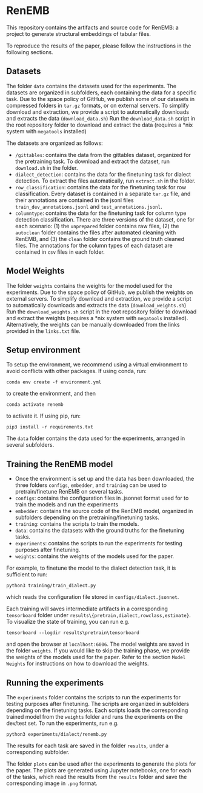 # RenEMB
This repository contains the artifacts and source code for RenEMB: a project to generate structural embeddings of tabular files.

To reproduce the results of the paper, please follow the instructions in the following sections.

## Datasets
The folder `data` contains the datasets used for the experiments. The datasets are organized in subfolders, each containing the data for a specific task. 
Due to the space policy of GitHub, we publish some of our datasets in compressed folders in ``tar.gz`` formats, or on external servers.
To simplify download and extraction, we provide a script to automatically downloads and extracts the data (``download_data.sh``)
Run the ``download_data.sh`` script in the root repository folder to download and extract the data (requires a *nix system with ``megatools`` installed)

The datasets are organized as follows:
- `/gittables`: contains the data from the gittables dataset, organized for the pretraining task. To download and extract the dataset, run `download.sh` in the folder.
- `dialect_detection`: contains the data for the finetuning task for dialect detection. To extract the files automatically, run `extract.sh` in the folder.
- `row_classification`: contains the data for the finetuning task for row classification. Every dataset is contained in a separate ``tar.gz`` file, and their annotations are contained in the jsonl files `train_dev_annotations.jsonl` and `test_annotations.jsonl`.
- `columntype`: contains the data for the finetuning task for column type detection classification. There are three versions of the dataset, one for each scenario: (1) the `unprepared` folder contains raw files, (2) the `autoclean` folder contains the files after automated cleaning with RenEMB, and (3) the `clean` folder contains the ground truth cleaned files. The annotations for the column types of each dataset are contained in `csv` files in each folder.
 
## Model Weights
The folder `weights` contains the weights for the model used for the experiments. 
Due to the space policy of GitHub, we publish the weights on external servers.
To simplify download and extraction, we provide a script to automatically downloads and extracts the data (``download_weights.sh``)
Run the ``download_weights.sh`` script in the root repository folder to download and extract the weights (requires a *nix system with ``megatools`` installed).
Alternatively, the weights can be manually downloaded from the links provided in the `links.txt` file.


## Setup environment
To setup the environment, we recommend using a virtual environment to avoid conflicts with other packages.
If using conda, run:

```conda env create -f environment.yml``` 

to create the environment, and then 

```conda activate renemb``` 

to activate it.
If using pip, run:

 `pip3 install -r requirements.txt`

The `data` folder contains the data used for the experiments, arranged in several subfolders. 


## Training the RenEMB model

 - Once the environment is set up and the data has been downloaded, the three folders `configs`, `embedder`, and `training` can be used to pretrain/finetune RenEMB on several tasks.
 - `configs`: contains the configuration files in .jsonnet format used for to train the models and run the experiments
 - `embedder`: contains the source code of the RenEMB model, organized in subfolders depending on the pretraining/finetuning tasks.
 - `training`: contains the scripts to train the models. 
 - `data`: contains the datasets with the ground truths for the finetuning tasks.
 - `experiments`: contains the scripts to run the experiments for testing purposes after finetuning.
 - `weights`: contains the weights of the models used for the paper. 
 
 For example, to finetune the model to the dialect detection task, it is sufficient to run:
 
  ``python3 training/train_dialect.py`` 
  
  which reads the configuration file stored in ``configs/dialect.jsonnet``.

Each training will saves intermediate artifacts in a corresponding ``tensorboard`` folder under ``results\{pretrain,dialect,rowclass,estimate}``. To visualize the state of training, you can run e.g. 

``tensorboard --logdir results\pretrain\tensorboard`` 

and open the browser at ``localhost:6006``.
The model weights are saved in the folder ``weights``. If you would like to skip the training phase, we provide the weights of the models used for the paper. Refer to the section ``Model Weights`` for instructions on how to download the weights.

## Running the experiments
 The `experiments` folder contains the scripts to run the experiments for testing purposes after finetuning. The scripts are organized in subfolders depending on the finetuning tasks.
 Each scripts loads the corresponding trained model from the ``weights`` folder and runs the experiments on the dev/test set. 
To run the experiments, run e.g. 

``python3 experiments/dialect/renemb.py``

 The results for each task are saved in the folder ``results``, under a corresponding subfolder. 
 
 The folder ``plots`` can be used after the experiments to generate the plots for the paper. The plots are generated using Jupyter notebooks, one for each of the tasks, which read the results from the ``results`` folder and save the corresponding image in ``.png`` format.
